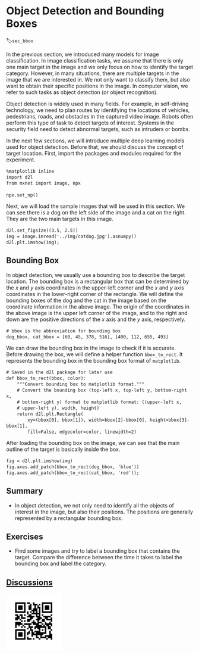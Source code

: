 # Object Detection and Bounding Boxes
:label:`sec_bbox`


In the previous section, we introduced many models for image classification. In image classification tasks, we assume that there is only one main target in the image and we only focus on how to identify the target category. However, in many situations, there are multiple targets in the image that we are interested in. We not only want to classify them, but also want to obtain their specific positions in the image. In computer vision, we refer to such tasks as object detection (or object recognition).

Object detection is widely used in many fields. For example, in self-driving technology, we need to plan routes by identifying the locations of vehicles, pedestrians, roads, and obstacles in the captured video image. Robots often perform this type of task to detect targets of interest. Systems in the security field need to detect abnormal targets, such as intruders or bombs.

In the next few sections, we will introduce multiple deep learning models used for object detection. Before that, we should discuss the concept of target location. First, import the packages and modules required for the experiment.

```{.python .input}
%matplotlib inline
import d2l
from mxnet import image, npx

npx.set_np()
```

Next, we will load the sample images that will be used in this section. We can see there is a dog on the left side of the image and a cat on the right. They are the two main targets in this image.

```{.python .input}
d2l.set_figsize((3.5, 2.5))
img = image.imread('../img/catdog.jpg').asnumpy()
d2l.plt.imshow(img);
```

## Bounding Box

In object detection, we usually use a bounding box to describe the target location. The bounding box is a rectangular box that can be determined by the $x$ and $y$ axis coordinates in the upper-left corner and the $x$ and $y$ axis coordinates in the lower-right corner of the rectangle. We will define the bounding boxes of the dog and the cat in the image based on the coordinate information in the above image. The origin of the coordinates in the above image is the upper left corner of the image, and to the right and down are the positive directions of the $x$ axis and the $y$ axis, respectively.

```{.python .input  n=2}
# bbox is the abbreviation for bounding box
dog_bbox, cat_bbox = [60, 45, 378, 516], [400, 112, 655, 493]
```

We can draw the bounding box in the image to check if it is accurate. Before drawing the box, we will define a helper function `bbox_to_rect`. It represents the bounding box in the bounding box format of `matplotlib`.

```{.python .input  n=3}
# Saved in the d2l package for later use
def bbox_to_rect(bbox, color):
    """Convert bounding box to matplotlib format."""
    # Convert the bounding box (top-left x, top-left y, bottom-right x,
    # bottom-right y) format to matplotlib format: ((upper-left x,
    # upper-left y), width, height)
    return d2l.plt.Rectangle(
        xy=(bbox[0], bbox[1]), width=bbox[2]-bbox[0], height=bbox[3]-bbox[1],
        fill=False, edgecolor=color, linewidth=2)
```

After loading the bounding box on the image, we can see that the main outline of the target is basically inside the box.

```{.python .input}
fig = d2l.plt.imshow(img)
fig.axes.add_patch(bbox_to_rect(dog_bbox, 'blue'))
fig.axes.add_patch(bbox_to_rect(cat_bbox, 'red'));
```

## Summary

* In object detection, we not only need to identify all the objects of interest in the image, but also their positions. The positions are generally represented by a rectangular bounding box.

## Exercises

* Find some images and try to label a bounding box that contains the target. Compare the difference between the time it takes to label the bounding box and label the category.


## [Discussions](https://discuss.mxnet.io/t/2444)

![](../img/qr_bounding-box.svg)
